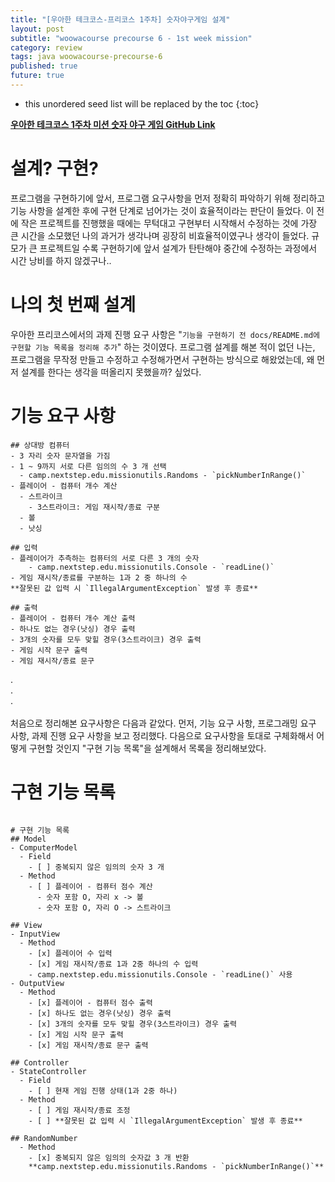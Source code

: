 ```yaml
---
title: "[우아한 테크코스-프리코스 1주차] 숫자야구게임 설계"
layout: post
subtitle: "woowacourse precourse 6 - 1st week mission"
category: review
tags: java woowacourse-precourse-6
published: true
future: true
---
```


<!--more-->

* this unordered seed list will be replaced by the toc
{:toc}

**[우아한 테크코스 1주차 미션 숫자 야구 게임 GitHub Link](https://github.com/woowacourse-precourse/java-baseball-6)**

# 설계? 구현?
프로그램을 구현하기에 앞서, 프로그램 요구사항을 먼저 정확히 파악하기 위해 정리하고 기능 사항을 설계한 후에 구현 단계로 넘어가는 것이 효율적이라는 판단이 들었다. 이 전에 작은 프로젝트를 진행했을 때에는 무턱대고 구현부터 시작해서 수정하는 것에 가장 큰 시간을 소모했던 나의 과거가 생각나며 굉장히 비효율적이였구나 생각이 들었다. 규모가 큰 프로젝트일 수록 구현하기에 앞서 설계가 탄탄해야 중간에 수정하는 과정에서 시간 낭비를 하지 않겠구나..

# 나의 첫 번째 설계
우아한 프리코스에서의 과제 진행 요구 사항은 "`기능을 구현하기 전 docs/README.md에 구현할 기능 목록을 정리해 추가`" 하는 것이였다. 프로그램 설계를 해본 적이 없던 나는, 프로그램을 무작정 만들고 수정하고 수정해가면서 구현하는 방식으로 해왔었는데, 왜 먼저 설계를 한다는 생각을 떠올리지 못했을까? 싶었다. 


# 기능 요구 사항
```
## 상대방 컴퓨터
- 3 자리 숫자 문자열을 가짐
- 1 ~ 9까지 서로 다른 임의의 수 3 개 선택 
  - camp.nextstep.edu.missionutils.Randoms - `pickNumberInRange()`
- 플레이어 - 컴퓨터 개수 계산
  - 스트라이크
    - 3스트라이크: 게임 재시작/종료 구분
  - 볼
  - 낫싱

## 입력
- 플레이어가 추측하는 컴퓨터의 서로 다른 3 개의 숫자
    - camp.nextstep.edu.missionutils.Console - `readLine()`
- 게임 재시작/종료를 구분하는 1과 2 중 하나의 수
**잘못된 값 입력 시 `IllegalArgumentException` 발생 후 종료**

## 출력
- 플레이어 - 컴퓨터 개수 계산 출력
- 하나도 없는 경우(낫싱) 경우 출력
- 3개의 숫자를 모두 맞힐 경우(3스트라이크) 경우 출력
- 게임 시작 문구 출력
- 게임 재시작/종료 문구
```

.<br/>
.<br/>
.<br/><br/>
처음으로 정리해본 요구사항은 다음과 같았다. 먼저, 기능 요구 사항, 프로그래밍 요구 사항, 과제 진행 요구 사항을 보고 정리했다. 다음으로 요구사항을 토대로 구체화해서 어떻게 구현할 것인지 "구현 기능 목록"을 설계해서 목록을 정리해보았다. 


# 구현 기능 목록
```

# 구현 기능 목록
## Model
- ComputerModel
  - Field 
    - [ ] 중복되지 않은 임의의 숫자 3 개
  - Method
    - [ ] 플레이어 - 컴퓨터 점수 계산
      - 숫자 포함 O, 자리 x -> 볼
      - 숫자 포함 O, 자리 O -> 스트라이크

## View
- InputView
  - Method
    - [x] 플레이어 수 입력 
    - [x] 게임 재시작/종료 1과 2중 하나의 수 입력 
    - camp.nextstep.edu.missionutils.Console - `readLine()` 사용
- OutputView
  - Method
    - [x] 플레이어 - 컴퓨터 점수 출력
    - [x] 하나도 없는 경우(낫싱) 경우 출력
    - [x] 3개의 숫자를 모두 맞힐 경우(3스트라이크) 경우 출력
    - [x] 게임 시작 문구 출력
    - [x] 게임 재시작/종료 문구 출력 

## Controller
- StateController
  - Field
    - [ ] 현재 게임 진행 상태(1과 2중 하나)
  - Method
    - [ ] 게임 재시작/종료 조정
    - [ ] **잘못된 값 입력 시 `IllegalArgumentException` 발생 후 종료**

## RandomNumber
  - Method
    - [x] 중복되지 않은 임의의 숫자값 3 개 반환
    **camp.nextstep.edu.missionutils.Randoms - `pickNumberInRange()`**

```